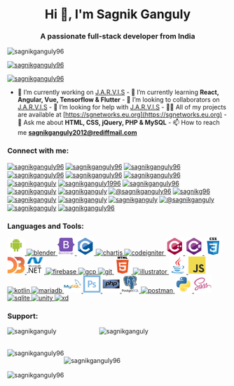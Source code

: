 <h1 align="center">Hi 👋, I'm Sagnik Ganguly</h1>
<h3 align="center">A passionate full-stack developer from India</h3>

<p align="left"> <img src="https://komarev.com/ghpvc/?username=sagnikganguly96&label=Profile%20views&color=0e75b6&style=flat" alt="sagnikganguly96" /> </p>

<p align="left">
	<a href="https://github.com/ryo-ma/github-profile-trophy"><img src="https://github-profile-trophy.vercel.app/?username=sagnikganguly96" alt="sagnikganguly96" /></a>
</p>

<p align="left">
	<a href="https://twitter.com/sagnikganguly96" target="blank"><img src="https://img.shields.io/twitter/follow/sagnikganguly96?logo=twitter&style=for-the-badge" alt="sagnikganguly96" /></a>
</p>

- 🔭 I’m currently working on [J.A.R.V.I.S](https://github.com/SGNetworksIndia/J.A.R.V.I.S) - 🌱 I’m currently learning **React, Angular, Vue, Tensorflow & Flutter** - 👯 I’m looking to collaborators on [J.A.R.V.I.S](https://github.com/SGNetworksIndia/J.A.R.V.I.S) - 🤝 I’m looking for help with [J.A.R.V.I.S](https://github.com/SGNetworksIndia/J.A.R.V.I.S) - 👨‍💻 All of my projects are available at [https://sgnetworks.eu.org](https://sgnetworks.eu.org) - 💬 Ask me about **HTML, CSS, jQuery, PHP & MySQL** - 📫 How to reach me **sagnikganguly2012@rediffmail.com**

<h3 align="left">Connect with me:</h3>
<p align="left">
	<a href="https://codepen.io/sagnikganguly96" target="blank"><img align="center" src="https://raw.githubusercontent.com/rahuldkjain/github-profile-readme-generator/master/src/images/icons/Social/codepen.svg" alt="sagnikganguly96" height="30" width="40" /></a>
	<a href="https://dev.to/sagnikganguly96" target="blank"><img align="center" src="https://raw.githubusercontent.com/rahuldkjain/github-profile-readme-generator/master/src/images/icons/Social/devto.svg" alt="sagnikganguly96" height="30" width="40" /></a>
	<a href="https://twitter.com/sagnikganguly96" target="blank"><img align="center" src="https://raw.githubusercontent.com/rahuldkjain/github-profile-readme-generator/master/src/images/icons/Social/twitter.svg" alt="sagnikganguly96" height="30" width="40" /></a>
	<a href="https://linkedin.com/in/sagnikganguly96" target="blank"><img align="center" src="https://raw.githubusercontent.com/rahuldkjain/github-profile-readme-generator/master/src/images/icons/Social/linked-in-alt.svg" alt="sagnikganguly96" height="30" width="40" /></a>
	<a href="https://stackoverflow.com/users/sagnikganguly96" target="blank"><img align="center" src="https://raw.githubusercontent.com/rahuldkjain/github-profile-readme-generator/master/src/images/icons/Social/stack-overflow.svg" alt="sagnikganguly96" height="30" width="40" /></a>
	<a href="https://codesandbox.com/sagnikganguly96" target="blank"><img align="center" src="https://raw.githubusercontent.com/rahuldkjain/github-profile-readme-generator/master/src/images/icons/Social/codesandbox.svg" alt="sagnikganguly96" height="30" width="40" /></a>
	<a href="https://kaggle.com/sagnikganguly" target="blank"><img align="center" src="https://raw.githubusercontent.com/rahuldkjain/github-profile-readme-generator/master/src/images/icons/Social/kaggle.svg" alt="sagnikganguly" height="30" width="40" /></a>
	<a href="https://fb.com/sagnikganguly1996" target="blank"><img align="center" src="https://raw.githubusercontent.com/rahuldkjain/github-profile-readme-generator/master/src/images/icons/Social/facebook.svg" alt="sagnikganguly1996" height="30" width="40" /></a>
	<a href="https://instagram.com/sagnikganguly96" target="blank"><img align="center" src="https://raw.githubusercontent.com/rahuldkjain/github-profile-readme-generator/master/src/images/icons/Social/instagram.svg" alt="sagnikganguly96" height="30" width="40" /></a>
	<a href="https://dribbble.com/sagnikganguly" target="blank"><img align="center" src="https://raw.githubusercontent.com/rahuldkjain/github-profile-readme-generator/master/src/images/icons/Social/dribbble.svg" alt="sagnikganguly" height="30" width="40" /></a>
	<a href="https://www.behance.net/sagnikganguly" target="blank"><img align="center" src="https://raw.githubusercontent.com/rahuldkjain/github-profile-readme-generator/master/src/images/icons/Social/behance.svg" alt="sagnikganguly" height="30" width="40" /></a>
	<a href="https://medium.com/@sagnikganguly96" target="blank"><img align="center" src="https://raw.githubusercontent.com/rahuldkjain/github-profile-readme-generator/master/src/images/icons/Social/medium.svg" alt="@sagnikganguly96" height="30" width="40" /></a>
	<a href="https://www.codechef.com/users/sagnikg96" target="blank"><img align="center" src="https://cdn.jsdelivr.net/npm/simple-icons@3.1.0/icons/codechef.svg" alt="sagnikg96" height="30" width="40" /></a>
	<a href="https://www.hackerrank.com/sagnikganguly" target="blank"><img align="center" src="https://raw.githubusercontent.com/rahuldkjain/github-profile-readme-generator/master/src/images/icons/Social/hackerrank.svg" alt="sagnikganguly" height="30" width="40" /></a>
	<a href="https://codeforces.com/profile/sagnikganguly" target="blank"><img align="center" src="https://raw.githubusercontent.com/rahuldkjain/github-profile-readme-generator/master/src/images/icons/Social/codeforces.svg" alt="sagnikganguly" height="30" width="40" /></a>
	<a href="https://www.leetcode.com/sagnikganguly" target="blank"><img align="center" src="https://raw.githubusercontent.com/rahuldkjain/github-profile-readme-generator/master/src/images/icons/Social/leet-code.svg" alt="sagnikganguly" height="30" width="40" /></a>
	<a href="https://www.hackerearth.com/@sagnikganguly" target="blank"><img align="center" src="https://raw.githubusercontent.com/rahuldkjain/github-profile-readme-generator/master/src/images/icons/Social/hackerearth.svg" alt="@sagnikganguly" height="30" width="40" /></a>
	<a href="https://www.topcoder.com/members/sagnikganguly" target="blank"><img align="center" src="https://raw.githubusercontent.com/rahuldkjain/github-profile-readme-generator/master/src/images/icons/Social/topcoder.svg" alt="sagnikganguly" height="30" width="40" /></a>
	<a href="https://discord.gg/sagnikganguly96" target="blank"><img align="center" src="https://raw.githubusercontent.com/rahuldkjain/github-profile-readme-generator/master/src/images/icons/Social/discord.svg" alt="sagnikganguly96" height="30" width="40" /></a>
</p>

<h3 align="left">Languages and Tools:</h3>
<p align="left">
	<a href="https://developer.android.com" target="_blank" rel="noreferrer"> <img src="https://raw.githubusercontent.com/devicons/devicon/master/icons/android/android-original-wordmark.svg" alt="android" width="40" height="40" /> </a>
	<a href="https://www.blender.org/" target="_blank" rel="noreferrer"> <img src="https://download.blender.org/branding/community/blender_community_badge_white.svg" alt="blender" width="40" height="40" /> </a>
	<a href="https://getbootstrap.com" target="_blank" rel="noreferrer"> <img src="https://raw.githubusercontent.com/devicons/devicon/master/icons/bootstrap/bootstrap-plain-wordmark.svg" alt="bootstrap" width="40" height="40" /> </a>
	<a href="https://www.cprogramming.com/" target="_blank" rel="noreferrer"> <img src="https://raw.githubusercontent.com/devicons/devicon/master/icons/c/c-original.svg" alt="c" width="40" height="40" /> </a>
	<a href="https://www.chartjs.org" target="_blank" rel="noreferrer"> <img src="https://www.chartjs.org/media/logo-title.svg" alt="chartjs" width="40" height="40" /> </a>
	<a href="https://codeigniter.com" target="_blank" rel="noreferrer"> <img src="https://cdn.worldvectorlogo.com/logos/codeigniter.svg" alt="codeigniter" width="40" height="40" /> </a>
	<a href="https://www.w3schools.com/cpp/" target="_blank" rel="noreferrer"> <img src="https://raw.githubusercontent.com/devicons/devicon/master/icons/cplusplus/cplusplus-original.svg" alt="cplusplus" width="40" height="40" /> </a>
	<a href="https://www.w3schools.com/cs/" target="_blank" rel="noreferrer"> <img src="https://raw.githubusercontent.com/devicons/devicon/master/icons/csharp/csharp-original.svg" alt="csharp" width="40" height="40" /> </a>
	<a href="https://www.w3schools.com/css/" target="_blank" rel="noreferrer"> <img src="https://raw.githubusercontent.com/devicons/devicon/master/icons/css3/css3-original-wordmark.svg" alt="css3" width="40" height="40" /> </a>
	<a href="https://d3js.org/" target="_blank" rel="noreferrer"> <img src="https://raw.githubusercontent.com/devicons/devicon/master/icons/d3js/d3js-original.svg" alt="d3js" width="40" height="40" /> </a>
	<a href="https://dotnet.microsoft.com/" target="_blank" rel="noreferrer"> <img src="https://raw.githubusercontent.com/devicons/devicon/master/icons/dot-net/dot-net-original-wordmark.svg" alt="dotnet" width="40" height="40" /> </a>
	<a href="https://firebase.google.com/" target="_blank" rel="noreferrer"> <img src="https://www.vectorlogo.zone/logos/firebase/firebase-icon.svg" alt="firebase" width="40" height="40" /> </a>
	<a href="https://cloud.google.com" target="_blank" rel="noreferrer"> <img src="https://www.vectorlogo.zone/logos/google_cloud/google_cloud-icon.svg" alt="gcp" width="40" height="40" /> </a>
	<a href="https://git-scm.com/" target="_blank" rel="noreferrer"> <img src="https://www.vectorlogo.zone/logos/git-scm/git-scm-icon.svg" alt="git" width="40" height="40" /> </a>
	<a href="https://www.w3.org/html/" target="_blank" rel="noreferrer"> <img src="https://raw.githubusercontent.com/devicons/devicon/master/icons/html5/html5-original-wordmark.svg" alt="html5" width="40" height="40" /> </a>
	<a href="https://www.adobe.com/in/products/illustrator.html" target="_blank" rel="noreferrer"> <img src="https://www.vectorlogo.zone/logos/adobe_illustrator/adobe_illustrator-icon.svg" alt="illustrator" width="40" height="40" /> </a>
	<a href="https://www.java.com" target="_blank" rel="noreferrer"> <img src="https://raw.githubusercontent.com/devicons/devicon/master/icons/java/java-original.svg" alt="java" width="40" height="40" /> </a>
	<a href="https://developer.mozilla.org/en-US/docs/Web/JavaScript" target="_blank" rel="noreferrer"> <img src="https://raw.githubusercontent.com/devicons/devicon/master/icons/javascript/javascript-original.svg" alt="javascript" width="40" height="40" /> </a>
	<a href="https://kotlinlang.org" target="_blank" rel="noreferrer"> <img src="https://www.vectorlogo.zone/logos/kotlinlang/kotlinlang-icon.svg" alt="kotlin" width="40" height="40" /> </a>
	<a href="https://mariadb.org/" target="_blank" rel="noreferrer"> <img src="https://www.vectorlogo.zone/logos/mariadb/mariadb-icon.svg" alt="mariadb" width="40" height="40" /> </a>
	<a href="https://www.mysql.com/" target="_blank" rel="noreferrer"> <img src="https://raw.githubusercontent.com/devicons/devicon/master/icons/mysql/mysql-original-wordmark.svg" alt="mysql" width="40" height="40" /> </a>
	<a href="https://www.photoshop.com/en" target="_blank" rel="noreferrer"> <img src="https://raw.githubusercontent.com/devicons/devicon/master/icons/photoshop/photoshop-line.svg" alt="photoshop" width="40" height="40" /> </a>
	<a href="https://www.php.net" target="_blank" rel="noreferrer"> <img src="https://raw.githubusercontent.com/devicons/devicon/master/icons/php/php-original.svg" alt="php" width="40" height="40" /> </a>
	<a href="https://www.postgresql.org" target="_blank" rel="noreferrer"> <img src="https://raw.githubusercontent.com/devicons/devicon/master/icons/postgresql/postgresql-original-wordmark.svg" alt="postgresql" width="40" height="40" /> </a>
	<a href="https://postman.com" target="_blank" rel="noreferrer"> <img src="https://www.vectorlogo.zone/logos/getpostman/getpostman-icon.svg" alt="postman" width="40" height="40" /> </a>
	<a href="https://www.python.org" target="_blank" rel="noreferrer"> <img src="https://raw.githubusercontent.com/devicons/devicon/master/icons/python/python-original.svg" alt="python" width="40" height="40" /> </a>
	<a href="https://sass-lang.com" target="_blank" rel="noreferrer"> <img src="https://raw.githubusercontent.com/devicons/devicon/master/icons/sass/sass-original.svg" alt="sass" width="40" height="40" /> </a>
	<a href="https://www.sqlite.org/" target="_blank" rel="noreferrer"> <img src="https://www.vectorlogo.zone/logos/sqlite/sqlite-icon.svg" alt="sqlite" width="40" height="40" /> </a>
	<a href="https://unity.com/" target="_blank" rel="noreferrer"> <img src="https://www.vectorlogo.zone/logos/unity3d/unity3d-icon.svg" alt="unity" width="40" height="40" /> </a>
	<a href="https://www.adobe.com/products/xd.html" target="_blank" rel="noreferrer"> <img src="https://cdn.worldvectorlogo.com/logos/adobe-xd.svg" alt="xd" width="40" height="40" /> </a>
</p>

<h3 align="left">Support:</h3>
<p>
	<a href="https://www.buymeacoffee.com/sagnikganguly"> <img align="left" src="https://cdn.buymeacoffee.com/buttons/v2/default-yellow.png" height="50" width="210" alt="sagnikganguly" /></a>
	<a href="https://ko-fi.com/sagnikganguly"> <img align="left" src="https://cdn.ko-fi.com/cdn/kofi3.png?v=3" height="50" width="210" alt="sagnikganguly" /></a>
</p>
<br>
<br>

<p><img align="left" src="https://github-readme-stats.vercel.app/api/top-langs?username=sagnikganguly96&show_icons=true&locale=en&layout=compact" alt="sagnikganguly96" /></p>

<p>&nbsp;<img align="center" src="https://github-readme-stats.vercel.app/api?username=sagnikganguly96&show_icons=true&locale=en" alt="sagnikganguly96" /></p>

<p><img align="center" src="https://github-readme-streak-stats.herokuapp.com/?user=sagnikganguly96&" alt="sagnikganguly96" /></p>



<!--
	**SagnikGanguly96/SagnikGanguly96** is a ✨ _special_ ✨ repository because its `README.md` (this file) appears on your GitHub profile.
	
	Here are some ideas to get you started:
	
	- 🔭 I’m currently working on ...
	- 🌱 I’m currently learning ...
	- 👯 I’m looking to collaborate on ...
	- 🤔 I’m looking for help with ...
	- 💬 Ask me about ...
	- 📫 How to reach me: ...
	- 😄 Pronouns: ...
	- ⚡ Fun fact: ...
	-->
